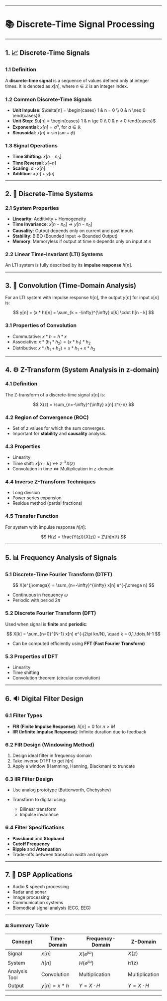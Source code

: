 

---

# 📚 Discrete-Time Signal Processing

---

## 1. 📈 Discrete-Time Signals

### 1.1 Definition

A **discrete-time signal** is a sequence of values defined only at integer times.
It is denoted as $x[n]$, where $n \in \mathbb{Z}$ is an integer index.

### 1.2 Common Discrete-Time Signals

* **Unit Impulse**: $\delta[n] = \begin{cases} 1 & n = 0 \\ 0 & n \neq 0 \end{cases}$
* **Unit Step**: $u[n] = \begin{cases} 1 & n \ge 0 \\ 0 & n < 0 \end{cases}$
* **Exponential**: $x[n] = a^n$, for $a \in \mathbb{R}$
* **Sinusoidal**: $x[n] = \sin(\omega n + \phi)$

### 1.3 Signal Operations

* **Time Shifting**: $x[n - n_0]$
* **Time Reversal**: $x[-n]$
* **Scaling**: $a \cdot x[n]$
* **Addition**: $x[n] + y[n]$

---

## 2. 🧠 Discrete-Time Systems

### 2.1 System Properties

* **Linearity**: Additivity + Homogeneity
* **Time Invariance**: $x[n - n_0] \rightarrow y[n - n_0]$
* **Causality**: Output depends only on current and past inputs
* **Stability**: BIBO (Bounded Input → Bounded Output)
* **Memory**: Memoryless if output at time $n$ depends only on input at $n$

### 2.2 Linear Time-Invariant (LTI) Systems

An LTI system is fully described by its **impulse response** $h[n]$.

---

## 3. 🔁 Convolution (Time-Domain Analysis)

For an LTI system with impulse response $h[n]$, the output $y[n]$ for input $x[n]$ is:

$$
y[n] = (x * h)[n] = \sum_{k = -\infty}^{\infty} x[k] \cdot h[n - k]
$$

### 3.1 Properties of Convolution

* Commutative: $x * h = h * x$
* Associative: $x * (h_1 * h_2) = (x * h_1) * h_2$
* Distributive: $x * (h_1 + h_2) = x * h_1 + x * h_2$

---

## 4. ⚙️ Z-Transform (System Analysis in z-domain)

### 4.1 Definition

The Z-transform of a discrete-time signal $x[n]$ is:

$$
X(z) = \sum_{n=-\infty}^{\infty} x[n] z^{-n}
$$

### 4.2 Region of Convergence (ROC)

* Set of $z$ values for which the sum converges.
* Important for **stability** and **causality** analysis.

### 4.3 Properties

* Linearity
* Time shift: $x[n - k] \leftrightarrow z^{-k} X(z)$
* Convolution in time ⇔ Multiplication in z-domain

### 4.4 Inverse Z-Transform Techniques

* Long division
* Power series expansion
* Residue method (partial fractions)

### 4.5 Transfer Function

For system with impulse response $h[n]$:

$$
H(z) = \frac{Y(z)}{X(z)} = Z\{h[n]\}
$$

---

## 5. 📊 Frequency Analysis of Signals

### 5.1 Discrete-Time Fourier Transform (DTFT)

$$
X(e^{j\omega}) = \sum_{n=-\infty}^{\infty} x[n] e^{-j\omega n}
$$

* Continuous in frequency $\omega$
* Periodic with period $2\pi$

### 5.2 Discrete Fourier Transform (DFT)

Used when signal is **finite** and **periodic**:

$$
X[k] = \sum_{n=0}^{N-1} x[n] e^{-j2\pi kn/N}, \quad k = 0,1,\dots,N-1
$$

* Can be computed efficiently using **FFT (Fast Fourier Transform)**

### 5.3 Properties of DFT

* Linearity
* Time shifting
* Convolution theorem (circular convolution)

---

## 6. 🔉 Digital Filter Design

### 6.1 Filter Types

* **FIR (Finite Impulse Response)**: $h[n] = 0$ for $n > M$
* **IIR (Infinite Impulse Response)**: Infinite duration due to feedback

### 6.2 FIR Design (Windowing Method)

1. Design ideal filter in frequency domain
2. Take inverse DTFT to get $h[n]$
3. Apply a window (Hamming, Hanning, Blackman) to truncate

### 6.3 IIR Filter Design

* Use analog prototype (Butterworth, Chebyshev)
* Transform to digital using:

  * Bilinear transform
  * Impulse invariance

### 6.4 Filter Specifications

* **Passband** and **Stopband**
* **Cutoff Frequency**
* **Ripple** and **Attenuation**
* Trade-offs between transition width and ripple

---

## 7. 🧪 DSP Applications

* Audio & speech processing
* Radar and sonar
* Image processing
* Communication systems
* Biomedical signal analysis (ECG, EEG)

---

### 🔚 Summary Table

| Concept       | Time-Domain    | Frequency-Domain | Z-Domain        |
| ------------- | -------------- | ---------------- | --------------- |
| Signal        | $x[n]$         | $X(e^{j\omega})$ | $X(z)$          |
| System        | $h[n]$         | $H(e^{j\omega})$ | $H(z)$          |
| Analysis Tool | Convolution    | Multiplication   | Multiplication  |
| Output        | $y[n] = x * h$ | $Y = X \cdot H$  | $Y = X \cdot H$ |

---

